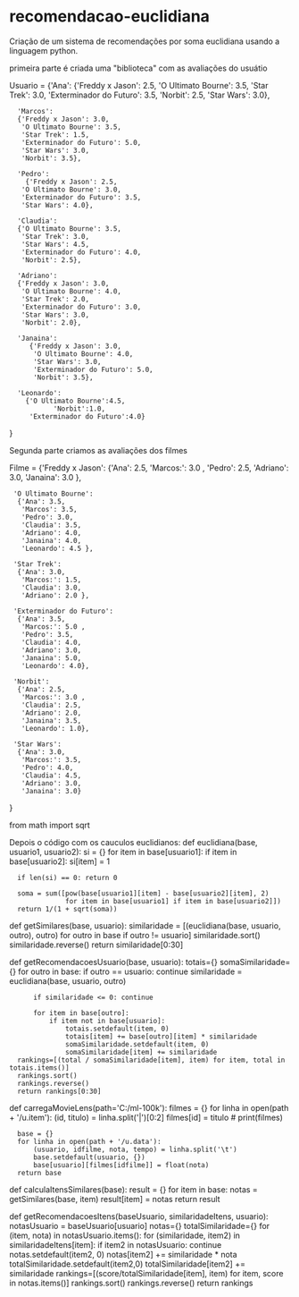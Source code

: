 # recomendacao-euclidiana
Criação de um sistema de recomendações por soma euclidiana usando a linguagem python.

primeira parte é criada uma "biblioteca" com as avaliações do usuátio

  Usuario = {'Ana': 
      {'Freddy x Jason': 2.5, 
       'O Ultimato Bourne': 3.5,
       'Star Trek': 3.0, 
       'Exterminador do Futuro': 3.5, 
       'Norbit': 2.5, 
       'Star Wars': 3.0},

      'Marcos': 
      {'Freddy x Jason': 3.0, 
       'O Ultimato Bourne': 3.5, 
       'Star Trek': 1.5, 
       'Exterminador do Futuro': 5.0, 
       'Star Wars': 3.0, 
       'Norbit': 3.5}, 

      'Pedro': 
        {'Freddy x Jason': 2.5, 
       'O Ultimato Bourne': 3.0,
       'Exterminador do Futuro': 3.5, 
       'Star Wars': 4.0},

      'Claudia': 
      {'O Ultimato Bourne': 3.5, 
       'Star Trek': 3.0,
       'Star Wars': 4.5, 
       'Exterminador do Futuro': 4.0, 
       'Norbit': 2.5},

      'Adriano': 
      {'Freddy x Jason': 3.0, 
       'O Ultimato Bourne': 4.0, 
       'Star Trek': 2.0, 
       'Exterminador do Futuro': 3.0, 
       'Star Wars': 3.0,
       'Norbit': 2.0}, 

      'Janaina': 
         {'Freddy x Jason': 3.0, 
          'O Ultimato Bourne': 4.0,
          'Star Wars': 3.0, 
          'Exterminador do Futuro': 5.0, 
          'Norbit': 3.5},

      'Leonardo': 
        {'O Ultimato Bourne':4.5,
               'Norbit':1.0,
         'Exterminador do Futuro':4.0}
  }
  
  
Segunda parte criamos as avaliações dos filmes

  Filme = {'Freddy x Jason': 
      {'Ana': 2.5, 
       'Marcos:': 3.0 ,
       'Pedro': 2.5, 
       'Adriano': 3.0, 
       'Janaina': 3.0 },

     'O Ultimato Bourne': 
      {'Ana': 3.5, 
       'Marcos': 3.5,
       'Pedro': 3.0, 
       'Claudia': 3.5, 
       'Adriano': 4.0, 
       'Janaina': 4.0,
       'Leonardo': 4.5 },

     'Star Trek': 
      {'Ana': 3.0, 
       'Marcos:': 1.5,
       'Claudia': 3.0, 
       'Adriano': 2.0 },

     'Exterminador do Futuro': 
      {'Ana': 3.5, 
       'Marcos:': 5.0 ,
       'Pedro': 3.5, 
       'Claudia': 4.0, 
       'Adriano': 3.0, 
       'Janaina': 5.0,
       'Leonardo': 4.0},

     'Norbit': 
      {'Ana': 2.5, 
       'Marcos:': 3.0 ,
       'Claudia': 2.5, 
       'Adriano': 2.0, 
       'Janaina': 3.5,
       'Leonardo': 1.0},

     'Star Wars': 
      {'Ana': 3.0, 
       'Marcos:': 3.5,
       'Pedro': 4.0, 
       'Claudia': 4.5, 
       'Adriano': 3.0, 
       'Janaina': 3.0}
  }

  from math import sqrt
  
Depois o código com os cauculos euclidianos:
  def euclidiana(base, usuario1, usuario2):
      si = {}
      for item in base[usuario1]:
         if item in base[usuario2]: si[item] = 1

      if len(si) == 0: return 0

      soma = sum([pow(base[usuario1][item] - base[usuario2][item], 2)
                  for item in base[usuario1] if item in base[usuario2]])
      return 1/(1 + sqrt(soma))

  def getSimilares(base, usuario):
      similaridade = [(euclidiana(base, usuario, outro), outro)
                      for outro in base if outro != usuario]
      similaridade.sort()
      similaridade.reverse()
      return similaridade[0:30]

  def getRecomendacoesUsuario(base, usuario):
      totais={}
      somaSimilaridade={}
      for outro in base:
          if outro == usuario: continue
          similaridade = euclidiana(base, usuario, outro)

          if similaridade <= 0: continue

          for item in base[outro]:
              if item not in base[usuario]:
                  totais.setdefault(item, 0)
                  totais[item] += base[outro][item] * similaridade
                  somaSimilaridade.setdefault(item, 0)
                  somaSimilaridade[item] += similaridade
      rankings=[(total / somaSimilaridade[item], item) for item, total in totais.items()]
      rankings.sort()
      rankings.reverse()
      return rankings[0:30]

  def carregaMovieLens(path='C:/ml-100k'):
      filmes = {}
      for linha in open(path + '/u.item'):
          (id, titulo) = linha.split('|')[0:2]
          filmes[id] = titulo
      # print(filmes)

      base = {}
      for linha in open(path + '/u.data'):
          (usuario, idfilme, nota, tempo) = linha.split('\t')
          base.setdefault(usuario, {})
          base[usuario][filmes[idfilme]] = float(nota)
      return base            

  def calculaItensSimilares(base):
      result = {}
      for item in base:
          notas = getSimilares(base, item)
          result[item] = notas
      return result

  def getRecomendacoesItens(baseUsuario, similaridadeItens, usuario):
      notasUsuario = baseUsuario[usuario]
      notas={}
      totalSimilaridade={}
      for (item, nota) in notasUsuario.items():
          for (similaridade, item2) in similaridadeItens[item]:
              if item2 in notasUsuario: continue
              notas.setdefault(item2, 0)
              notas[item2] += similaridade * nota
              totalSimilaridade.setdefault(item2,0)
              totalSimilaridade[item2] += similaridade
      rankings=[(score/totalSimilaridade[item], item) for item, score in notas.items()]
      rankings.sort()
      rankings.reverse()
      return rankings

